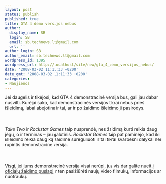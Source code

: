 ```yaml
---
layout: post
status: publish
published: true
title: GTA 4 demo versijos nebus
author:
  display_name: SB
  login: SB
  email: sb.technews.lt@gmail.com
  url: ''
author_login: SB
author_email: sb.technews.lt@gmail.com
wordpress_id: 1395
wordpress_url: http://localhost/site/new/gta_4_demo_versijos_nebus/
date: '2008-03-02 11:11:33 +0200'
date_gmt: '2008-03-02 11:11:33 +0200'
categories:
- Naujienos
---
```

<p>Jei daugelis ir tikėjosi, kad GTA 4 demonstracinė versija bus, gali jau dabar nusvilti. Kūrėjai sako, kad demonstracinės versijos tikrai nebus prieš išleidimą, labai abejotina ir tai, ar ir po žaidimo išleidimo ji pasirodys.<br />
<br><br />
<br><i>Take Two</i> ir <i>Rockstar Games</i> taip nusprendė, nes žaidimą kurti reikia daug jėgų, o ir terminas – jau galutinis. <i>Rockstar Games</i> taip pat paminėjo, kad iki išleidimo reikia daug ką žaidime sureguliuoti ir tai tikrai svarbesni dalykai nei rūpintis demonstracine versija.<br />
<br><br />
<br>Visgi, jei jums demonstracinė versija visai nerūpi, jus vis dar galite nueit į <a class="ns" href=" http://www.rockstargames.com/IV/">oficialų žaidimo puslapį</a> ir ten pasižiūrėti naujų video filmukų, informacijos ar nuotraukų.<br />
<br></p>
